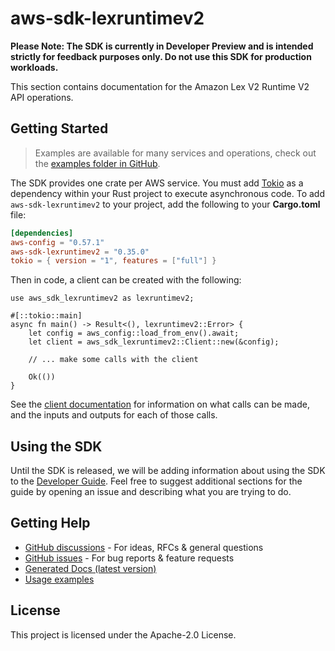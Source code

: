 # aws-sdk-lexruntimev2

**Please Note: The SDK is currently in Developer Preview and is intended strictly for
feedback purposes only. Do not use this SDK for production workloads.**

This section contains documentation for the Amazon Lex V2 Runtime V2 API operations.

## Getting Started

> Examples are available for many services and operations, check out the
> [examples folder in GitHub](https://github.com/awslabs/aws-sdk-rust/tree/main/examples).

The SDK provides one crate per AWS service. You must add [Tokio](https://crates.io/crates/tokio)
as a dependency within your Rust project to execute asynchronous code. To add `aws-sdk-lexruntimev2` to
your project, add the following to your **Cargo.toml** file:

```toml
[dependencies]
aws-config = "0.57.1"
aws-sdk-lexruntimev2 = "0.35.0"
tokio = { version = "1", features = ["full"] }
```

Then in code, a client can be created with the following:

```rust,no_run
use aws_sdk_lexruntimev2 as lexruntimev2;

#[::tokio::main]
async fn main() -> Result<(), lexruntimev2::Error> {
    let config = aws_config::load_from_env().await;
    let client = aws_sdk_lexruntimev2::Client::new(&config);

    // ... make some calls with the client

    Ok(())
}
```

See the [client documentation](https://docs.rs/aws-sdk-lexruntimev2/latest/aws_sdk_lexruntimev2/client/struct.Client.html)
for information on what calls can be made, and the inputs and outputs for each of those calls.

## Using the SDK

Until the SDK is released, we will be adding information about using the SDK to the
[Developer Guide](https://docs.aws.amazon.com/sdk-for-rust/latest/dg/welcome.html). Feel free to suggest
additional sections for the guide by opening an issue and describing what you are trying to do.

## Getting Help

* [GitHub discussions](https://github.com/awslabs/aws-sdk-rust/discussions) - For ideas, RFCs & general questions
* [GitHub issues](https://github.com/awslabs/aws-sdk-rust/issues/new/choose) - For bug reports & feature requests
* [Generated Docs (latest version)](https://awslabs.github.io/aws-sdk-rust/)
* [Usage examples](https://github.com/awslabs/aws-sdk-rust/tree/main/examples)

## License

This project is licensed under the Apache-2.0 License.

